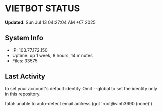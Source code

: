 # VIETBOT STATUS
**Updated**: Sun Jul 13 04:27:04 AM +07 2025

## System Info
- IP: 103.77.172.150
- Uptime: up 1 week, 8 hours, 14 minutes
- Files: 33575

## Last Activity

to set your account's default identity.
Omit --global to set the identity only in this repository.

fatal: unable to auto-detect email address (got 'root@vinh3690.(none)')
